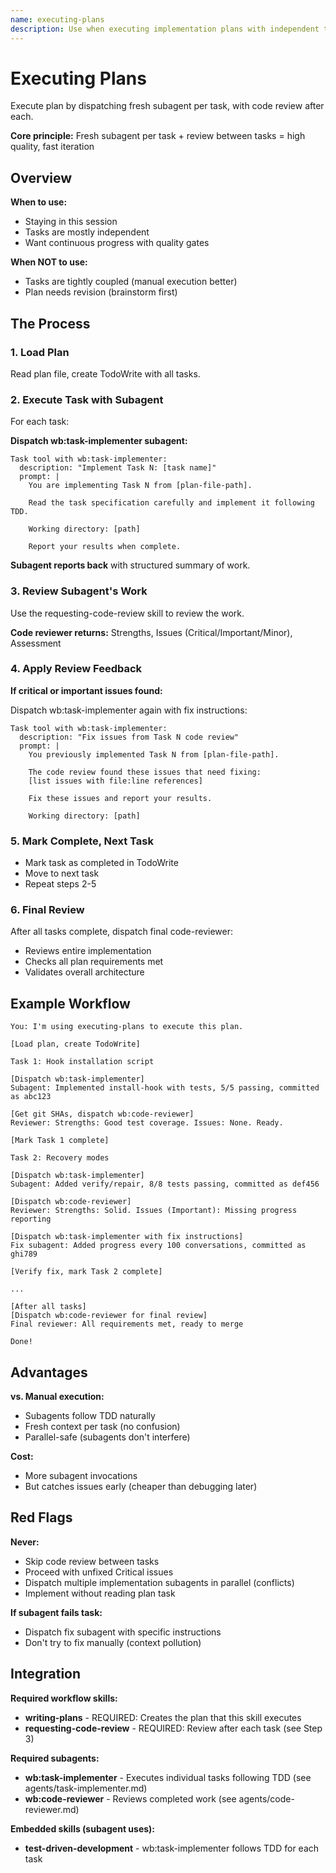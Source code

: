 ```yaml
---
name: executing-plans
description: Use when executing implementation plans with independent tasks in the current session - dispatches fresh subagent for each task with code review between tasks, enabling fast iteration with quality gates
---
```


# Executing Plans

Execute plan by dispatching fresh subagent per task, with code review after each.

**Core principle:** Fresh subagent per task + review between tasks = high quality, fast iteration

## Overview

**When to use:**
- Staying in this session
- Tasks are mostly independent
- Want continuous progress with quality gates

**When NOT to use:**
- Tasks are tightly coupled (manual execution better)
- Plan needs revision (brainstorm first)

## The Process

### 1. Load Plan

Read plan file, create TodoWrite with all tasks.

### 2. Execute Task with Subagent

For each task:

**Dispatch wb:task-implementer subagent:**
```
Task tool with wb:task-implementer:
  description: "Implement Task N: [task name]"
  prompt: |
    You are implementing Task N from [plan-file-path].

    Read the task specification carefully and implement it following TDD.

    Working directory: [path]

    Report your results when complete.
```

**Subagent reports back** with structured summary of work.

### 3. Review Subagent's Work

Use the requesting-code-review skill to review the work.

**Code reviewer returns:** Strengths, Issues (Critical/Important/Minor), Assessment

### 4. Apply Review Feedback

**If critical or important issues found:**

Dispatch wb:task-implementer again with fix instructions:

```
Task tool with wb:task-implementer:
  description: "Fix issues from Task N code review"
  prompt: |
    You previously implemented Task N from [plan-file-path].

    The code review found these issues that need fixing:
    [list issues with file:line references]

    Fix these issues and report your results.

    Working directory: [path]
```

### 5. Mark Complete, Next Task

- Mark task as completed in TodoWrite
- Move to next task
- Repeat steps 2-5

### 6. Final Review

After all tasks complete, dispatch final code-reviewer:
- Reviews entire implementation
- Checks all plan requirements met
- Validates overall architecture


## Example Workflow

```
You: I'm using executing-plans to execute this plan.

[Load plan, create TodoWrite]

Task 1: Hook installation script

[Dispatch wb:task-implementer]
Subagent: Implemented install-hook with tests, 5/5 passing, committed as abc123

[Get git SHAs, dispatch wb:code-reviewer]
Reviewer: Strengths: Good test coverage. Issues: None. Ready.

[Mark Task 1 complete]

Task 2: Recovery modes

[Dispatch wb:task-implementer]
Subagent: Added verify/repair, 8/8 tests passing, committed as def456

[Dispatch wb:code-reviewer]
Reviewer: Strengths: Solid. Issues (Important): Missing progress reporting

[Dispatch wb:task-implementer with fix instructions]
Fix subagent: Added progress every 100 conversations, committed as ghi789

[Verify fix, mark Task 2 complete]

...

[After all tasks]
[Dispatch wb:code-reviewer for final review]
Final reviewer: All requirements met, ready to merge

Done!
```

## Advantages

**vs. Manual execution:**
- Subagents follow TDD naturally
- Fresh context per task (no confusion)
- Parallel-safe (subagents don't interfere)

**Cost:**
- More subagent invocations
- But catches issues early (cheaper than debugging later)

## Red Flags

**Never:**
- Skip code review between tasks
- Proceed with unfixed Critical issues
- Dispatch multiple implementation subagents in parallel (conflicts)
- Implement without reading plan task

**If subagent fails task:**
- Dispatch fix subagent with specific instructions
- Don't try to fix manually (context pollution)

## Integration

**Required workflow skills:**
- **writing-plans** - REQUIRED: Creates the plan that this skill executes
- **requesting-code-review** - REQUIRED: Review after each task (see Step 3)

**Required subagents:**
- **wb:task-implementer** - Executes individual tasks following TDD (see agents/task-implementer.md)
- **wb:code-reviewer** - Reviews completed work (see agents/code-reviewer.md)

**Embedded skills (subagent uses):**
- **test-driven-development** - wb:task-implementer follows TDD for each task
